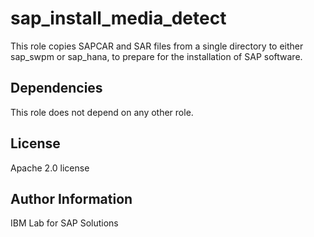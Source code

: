 sap_install_media_detect
================

This role copies SAPCAR and SAR files from a single directory to either sap_swpm or sap_hana, to prepare for the installation of SAP software.

Dependencies
------------

This role does not depend on any other role.

License
-------

Apache 2.0 license

Author Information
------------------

IBM Lab for SAP Solutions

